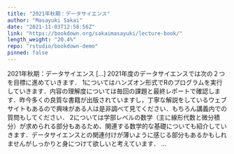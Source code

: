 ```yaml
---
title: "2021年秋期：データサイエンス"
author: "Masayuki Sakai"
date: "2021-11-03T12:58:56Z"
link: "https://bookdown.org/sakaimasayuki/lecture-book/"
length_weight: "20.4%"
repo: "rstudio/bookdown-demo"
pinned: false
---
```


2021年秋期：データサイエンス [...] 2021年度のデータサイエンスでは次の２つを目標に進めていきます． 1についてはハンズオン形式でRのプログラムを実行していきます．内容の理解度については毎回の課題と最終レポートで確認します．昨今多くの良質な書籍が出版されていますし，丁寧な解説をしているウェブサイトもあるので興味がある人は是非調べて見てください．もちろん講義内での質問もしてください． 2については学部レベルの数学（主に線形代数と微分積分）が求められる部分もあるため、関連する数学的な基礎についても紹介していきます．データサイエンスとの関連付けが薄いように感じる部分もあるかもしれませんがしっかりと身につけて欲しいと考えています． ...
